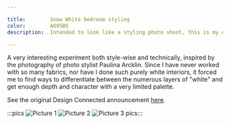 ```yaml
---

title:        Snow White bedroom styling
color:        A695B5
description:  Intended to look like a styling photo shoot, this is my entry for the "Snow White" competition held by Design Connected. It was one of the three winners.

---
```

A very interesting experiment both style-wise and technically, inspired by the photography of photo stylist Paulina Arcklin. Since I have never worked with so many fabrics, nor have I done such purely white interiors, it forced me to find ways to differentiate between the numerous layers of "white" and get enough depth and character with a very limited palette.

See the original Design Connected announcement [here](https://www.facebook.com/pg/DesignConnected/photos/?tab=album&album_id=506281409496814).

:::pics
![Picture 1](jpg)
![Picture 2](jpg)
![Picture 3](jpg)
pics:::
